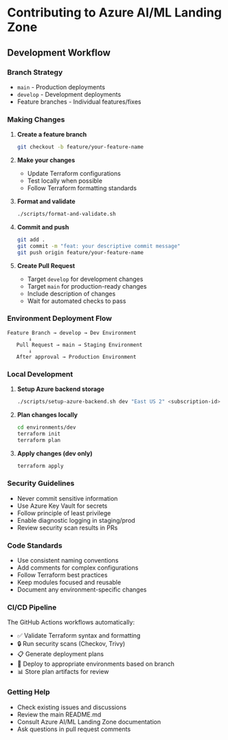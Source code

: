 # Contributing to Azure AI/ML Landing Zone

## Development Workflow

### Branch Strategy
- `main` - Production deployments
- `develop` - Development deployments
- Feature branches - Individual features/fixes

### Making Changes

1. **Create a feature branch**
   ```bash
   git checkout -b feature/your-feature-name
   ```

2. **Make your changes**
   - Update Terraform configurations
   - Test locally when possible
   - Follow Terraform formatting standards

3. **Format and validate**
   ```bash
   ./scripts/format-and-validate.sh
   ```

4. **Commit and push**
   ```bash
   git add .
   git commit -m "feat: your descriptive commit message"
   git push origin feature/your-feature-name
   ```

5. **Create Pull Request**
   - Target `develop` for development changes
   - Target `main` for production-ready changes
   - Include description of changes
   - Wait for automated checks to pass

### Environment Deployment Flow

```
Feature Branch → develop → Dev Environment
       ↓
   Pull Request → main → Staging Environment
       ↓
   After approval → Production Environment
```

### Local Development

1. **Setup Azure backend storage**
   ```bash
   ./scripts/setup-azure-backend.sh dev "East US 2" <subscription-id>
   ```

2. **Plan changes locally**
   ```bash
   cd environments/dev
   terraform init
   terraform plan
   ```

3. **Apply changes (dev only)**
   ```bash
   terraform apply
   ```

### Security Guidelines

- Never commit sensitive information
- Use Azure Key Vault for secrets
- Follow principle of least privilege
- Enable diagnostic logging in staging/prod
- Review security scan results in PRs

### Code Standards

- Use consistent naming conventions
- Add comments for complex configurations
- Follow Terraform best practices
- Keep modules focused and reusable
- Document any environment-specific changes

### CI/CD Pipeline

The GitHub Actions workflows automatically:
- ✅ Validate Terraform syntax and formatting
- 🔒 Run security scans (Checkov, Trivy)
- 📋 Generate deployment plans
- 🚀 Deploy to appropriate environments based on branch
- 📊 Store plan artifacts for review

### Getting Help

- Check existing issues and discussions
- Review the main README.md
- Consult Azure AI/ML Landing Zone documentation
- Ask questions in pull request comments
